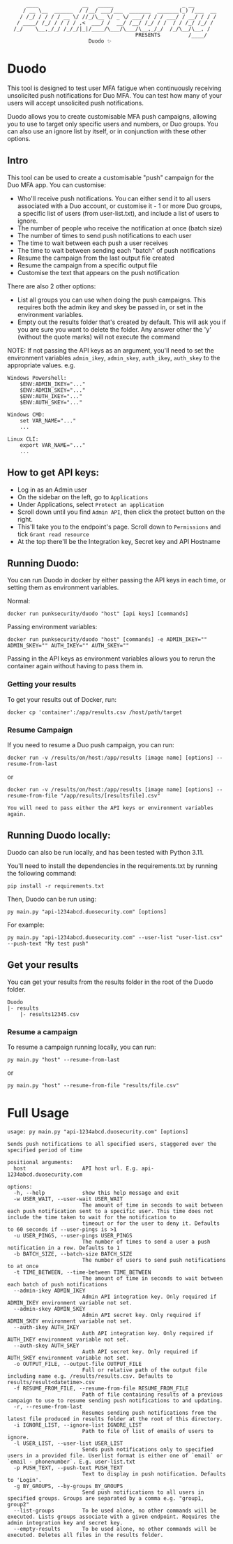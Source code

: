 ```
      ____              __   _____                      _ __       
     / __ \__  ______  / /__/ ___/___  _______  _______(_) /___  __
    / /_/ / / / / __ \/ //_/\__ \/ _ \/ ___/ / / / ___/ / __/ / / /
   / ____/ /_/ / / / / ,<  ___/ /  __/ /__/ /_/ / /  / / /_/ /_/ / 
  /_/    \__,_/_/ /_/_/|_|/____/\___/\___/\__,_/_/  /_/\__/\__, /  
                                         PRESENTS         /____/  
                          Duodo ✨
```

# Duodo
This tool is designed to test user MFA fatigue when continuously receiving unsolicited push notifications for Duo MFA. You can test how many of your users will accept unsolicited push notifications.

Duodo allows you to create customisable MFA push campaigns, allowing you to use to target only specific users and numbers, or Duo groups. You can also use an ignore list by itself, or in conjunction with these other options.

## Intro
This tool can be used to create a customisable "push" campaign for the Duo MFA app. You can customise:
- Who'll receive push notifications. You can either send it to all users associated with a Duo account, or customise it - 1 or more Duo groups, a specific list of users (from user-list.txt), and include a list of users to ignore.
- The number of people who receive the notification at once (batch size)
- The number of times to send push notifications to each user
- The time to wait between each push a user receives
- The time to wait between sending each "batch" of push notifications
- Resume the campaign from the last output file created
- Resume the campaign from a specific output file
- Customise the text that appears on the push notification

There are also 2 other options:
- List all groups you can use when doing the push campaigns. This requires both the admin ikey and skey be passed in, or set in the environment variables.
- Empty out the results folder that's created by default. This will ask you if you are sure you want to delete the folder. Any answer other the 'y' (without the quote marks) will not execute the command


NOTE: If not passing the API keys as an argument, you'll need to set the environment variables `admin_ikey`, `admin_skey`, `auth_ikey`, `auth_skey` to the appropriate values. e.g. 

```
Windows Powershell:
    $ENV:ADMIN_IKEY="..."
    $ENV:ADMIN_SKEY="..."
    $ENV:AUTH_IKEY="..."
    $ENV:AUTH_SKEY="..."
    
Windows CMD:
    set VAR_NAME="..."
    ...

Linux CLI:
    export VAR_NAME="..."
    ...
```

## How to get API keys:
- Log in as an Admin user
- On the sidebar on the left, go to `Applications`
- Under Applications, select `Protect an application`
- Scroll down until you find `Admin API`, then click the protect button on the right.
- This'll take you to the endpoint's page. Scroll down to `Permissions` and tick `Grant read resource`
- At the top there'll be the Integration key, Secret key and API Hostname

## Running Duodo:
You can run Duodo in docker by either passing the API keys in  each time, or setting them as environment variables.

Normal:
```
docker run punksecurity/duodo "host" [api keys] [commands]
```

Passing environment variables:
```
docker run punksecurity/duodo "host" [commands] -e ADMIN_IKEY="" ADMIN_SKEY="" AUTH_IKEY="" AUTH_SKEY=""
```
Passing in the API keys as environment variables allows you to rerun the container again without having to pass them in.


### Getting your results
To get your results out of Docker, run:
```
docker cp 'container':/app/results.csv /host/path/target
```

### Resume Campaign
If you need to resume a Duo push campaign, you can run:
```
docker run -v /results/on/host:/app/results [image name] [options] --resume-from-last
```
or
```
docker run -v /results/on/host:/app/results [image name] [options] --resume-from-file "/app/results/[resultsfile].csv"
```
`You will need to pass either the API keys or environment variables again.`

## Running Duodo locally:
Duodo can also be run locally, and has been tested with Python 3.11.

You'll need to install the dependencies in the requirements.txt by running the following command:
```
pip install -r requirements.txt
```

Then, Duodo can be run using:
```
py main.py "api-1234abcd.duosecurity.com" [options]
```

For example:
```
py main.py "api-1234abcd.duosecurity.com" --user-list "user-list.csv" --push-text "My test push"
```

## Get your results
You can get your results from the results folder in the root of the Duodo folder.
```
Duodo
|- results
    |- results12345.csv
```

### Resume a campaign
To resume a campaign running locally, you can run:
```
py main.py "host" --resume-from-last
```
or
```
py main.py "host" --resume-from-file "results/file.csv"
```

# Full Usage
```
usage: py main.py "api-1234abcd.duosecurity.com" [options]

Sends push notifications to all specified users, staggered over the specified period of time

positional arguments:
  host                  API host url. E.g. api-1234abcd.duosecurity.com

options:
  -h, --help            show this help message and exit
  -w USER_WAIT, --user-wait USER_WAIT
                        The amount of time in seconds to wait between each push notification sent to a specific user. This time does not include the time taken to wait for the notification to      
                        timeout or for the user to deny it. Defaults to 60 seconds if --user-pings is >1
  -u USER_PINGS, --user-pings USER_PINGS
                        The number of times to send a user a push notification in a row. Defaults to 1
  -b BATCH_SIZE, --batch-size BATCH_SIZE
                        The number of users to send push notifications to at once
  -t TIME_BETWEEN, --time-between TIME_BETWEEN
                        The amount of time in seconds to wait between each batch of push notifications
  --admin-ikey ADMIN_IKEY
                        Admin API integration key. Only required if ADMIN_IKEY environment variable not set.
  --admin-skey ADMIN_SKEY
                        Admin API secret key. Only required if ADMIN_SKEY environment variable not set.
  --auth-ikey AUTH_IKEY
                        Auth API integration key. Only required if AUTH_IKEY environment variable not set.
  --auth-skey AUTH_SKEY
                        Auth API secret key. Only required if AUTH_SKEY environment variable not set.
  -o OUTPUT_FILE, --output-file OUTPUT_FILE
                        Full or relative path of the output file including name e.g. /results/results.csv. Defaults to results/result<datetime>.csv
  -f RESUME_FROM_FILE, --resume-from-file RESUME_FROM_FILE
                        Path of file containing results of a previous campaign to use to resume sending push notifications to and updating.
  -r, --resume-from-last
                        Resumes sending push notifications from the latest file produced in results folder at the root of this directory.
  -i IGNORE_LIST, --ignore-list IGNORE_LIST
                        Path to file of list of emails of users to ignore.
  -l USER_LIST, --user-list USER_LIST
                        Sends push notifications only to specified users in a provided file. Userlist format is either one of `email` or `email - phonenumber`. E.g. user-list.txt
  -p PUSH_TEXT, --push-text PUSH_TEXT
                        Text to display in push notification. Defaults to 'Login'.
  -g BY_GROUPS, --by-groups BY_GROUPS
                        Send push notifications to all users in specified groups. Groups are separated by a comma e.g. "group1, group2"
  --list-groups         To be used alone, no other commands will be executed. Lists groups associate with a given endpoint. Requires the admin integration key and secret key.
  --empty-results       To be used alone, no other commands will be executed. Deletes all files in the results folder.
```
